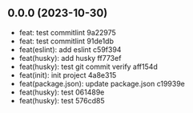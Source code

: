 ## 0.0.0 (2023-10-30)

* feat: test commitlint 9a22975
* feat: test commitlint 91de1db
* feat(eslint): add eslint c59f394
* feat(husky): add husky ff773ef
* feat(husky): test git commit verify aff154d
* feat(init): init project 4a8e315
* feat(package.json): update package.json c19939e
* feat(husky): test 061489e
* feat(husky): test 576cd85



